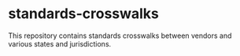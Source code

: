 # standards-crosswalks
This repository contains standards crosswalks between vendors and various states and jurisdictions.

